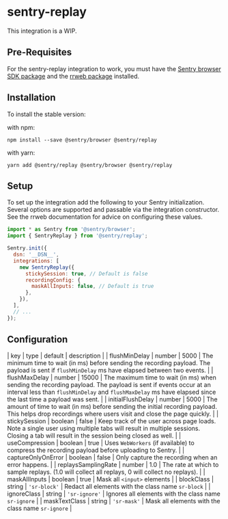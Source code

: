 # sentry-replay

This integration is a WIP.

## Pre-Requisites

For the sentry-replay integration to work, you must have the [Sentry browser SDK package](https://www.npmjs.com/package/@sentry/browser) and the [rrweb package](https://www.npmjs.com/package/rrweb) installed.

## Installation

To install the stable version:

with npm:

```shell
npm install --save @sentry/browser @sentry/replay
```

with yarn:

```shell
yarn add @sentry/replay @sentry/browser @sentry/replay
```

## Setup

To set up the integration add the following to your Sentry initialization. Several options are supported and passable via the integration constructor. 
See the rrweb documentation for advice on configuring these values. 


```javascript
import * as Sentry from '@sentry/browser';
import { SentryReplay } from '@sentry/replay';

Sentry.init({
  dsn: '__DSN__',
  integrations: [
    new SentryReplay({
      stickySession: true, // Default is false
      recordingConfig: {
        maskAllInputs: false, // Default is true
      },
    }),
  ],
  // ...
});
```


## Configuration

| key | type | default | description |
| flushMinDelay | number | 5000 | The minimum time to wait (in ms) before sending the recording payload. The payload is sent if `flushMinDelay` ms have elapsed between two events. |
| flushMaxDelay | number | 15000 | The maximum time to wait (in ms) when sending the recording payload. The payload is sent if events occur at an interval less than `flushMinDelay` and `flushMaxDelay` ms have elapsed since the last time a payload was sent. |
| initialFlushDelay | number | 5000 | The amount of time to wait (in ms) before sending the initial recording payload. This helps drop recordings where users visit and close the page quickly. |
| stickySession | boolean | false | Keep track of the user across page loads. Note a single user using multiple tabs will result in multiple sessions. Closing a tab will result in the session being closed as well. |
| useCompression | boolean | true | Uses `WebWorkers` (if available) to compress the recording payload before uploading to Sentry. |
| captureOnlyOnError | boolean | false | Only capture the recording when an error happens. |
| replaysSamplingRate | number | 1.0 | The rate at which to sample replays. (1.0 will collect all replays, 0 will collect no replays). |
| maskAllInputs | boolean | true | Mask all `<input>` elements |
| blockClass | string | `'sr-block'` | Redact all elements with the class name `sr-block` |
| ignoreClass | string | `'sr-ignore'` | Ignores all elements with the class name `sr-ignore` |
| maskTextClass | string | `'sr-mask'` | Mask all elements with the class name `sr-ignore` |
